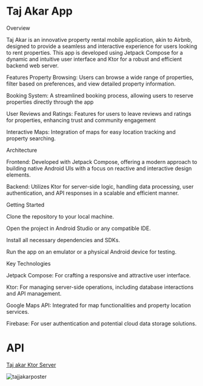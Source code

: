 # Taj Akar App
Overview

Taj Akar is an innovative property rental mobile application, akin to Airbnb, designed to provide a seamless and interactive experience for users looking to rent properties. This app is developed using Jetpack Compose for a dynamic and intuitive user interface and Ktor for a robust and efficient backend web server.

Features
Property Browsing: Users can browse a wide range of properties, filter based on preferences, and view detailed property information.

Booking System: A streamlined booking process, allowing users to reserve properties directly through the app

User Reviews and Ratings: Features for users to leave reviews and ratings for properties, enhancing trust and community engagement

Interactive Maps: Integration of maps for easy location tracking and property searching.

Architecture

Frontend: Developed with Jetpack Compose, offering a modern approach to building native Android UIs with a focus on reactive and interactive design elements.

Backend: Utilizes Ktor for server-side logic, handling data processing, user authentication, and API responses in a scalable and efficient manner.

Getting Started

Clone the repository to your local machine.

Open the project in Android Studio or any compatible IDE.

Install all necessary dependencies and SDKs.

Run the app on an emulator or a physical Android device for testing.

Key Technologies

Jetpack Compose: For crafting a responsive and attractive user interface.

Ktor: For managing server-side operations, including database interactions and API management.

Google Maps API: Integrated for map functionalities and property location services.

Firebase: For user authentication and potential cloud data storage solutions.


# API
[Taj akar Ktor Server](https://github.com/hodakl099/RealState-ktor-server)


![tajjakarposter](https://github.com/hodakl099/taj_akar_android/assets/93213777/d541228d-4f75-4d7c-873c-05804b11a213)



